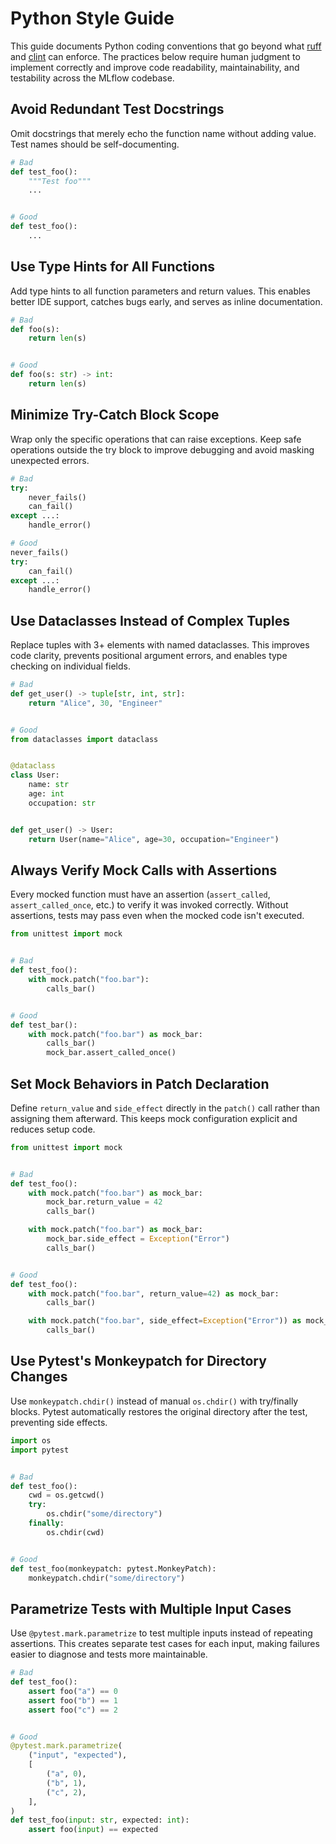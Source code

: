 # Python Style Guide

This guide documents Python coding conventions that go beyond what [ruff](https://docs.astral.sh/ruff/) and [clint](../../dev/clint/) can enforce. The practices below require human judgment to implement correctly and improve code readability, maintainability, and testability across the MLflow codebase.

## Avoid Redundant Test Docstrings

Omit docstrings that merely echo the function name without adding value. Test names should be self-documenting.

```python
# Bad
def test_foo():
    """Test foo"""
    ...


# Good
def test_foo():
    ...
```

## Use Type Hints for All Functions

Add type hints to all function parameters and return values. This enables better IDE support, catches bugs early, and serves as inline documentation.

```python
# Bad
def foo(s):
    return len(s)


# Good
def foo(s: str) -> int:
    return len(s)
```

## Minimize Try-Catch Block Scope

Wrap only the specific operations that can raise exceptions. Keep safe operations outside the try block to improve debugging and avoid masking unexpected errors.

```python
# Bad
try:
    never_fails()
    can_fail()
except ...:
    handle_error()

# Good
never_fails()
try:
    can_fail()
except ...:
    handle_error()
```

## Use Dataclasses Instead of Complex Tuples

Replace tuples with 3+ elements with named dataclasses. This improves code clarity, prevents positional argument errors, and enables type checking on individual fields.

```python
# Bad
def get_user() -> tuple[str, int, str]:
    return "Alice", 30, "Engineer"


# Good
from dataclasses import dataclass


@dataclass
class User:
    name: str
    age: int
    occupation: str


def get_user() -> User:
    return User(name="Alice", age=30, occupation="Engineer")
```

## Always Verify Mock Calls with Assertions

Every mocked function must have an assertion (`assert_called`, `assert_called_once`, etc.) to verify it was invoked correctly. Without assertions, tests may pass even when the mocked code isn't executed.

```python
from unittest import mock


# Bad
def test_foo():
    with mock.patch("foo.bar"):
        calls_bar()


# Good
def test_bar():
    with mock.patch("foo.bar") as mock_bar:
        calls_bar()
        mock_bar.assert_called_once()
```

## Set Mock Behaviors in Patch Declaration

Define `return_value` and `side_effect` directly in the `patch()` call rather than assigning them afterward. This keeps mock configuration explicit and reduces setup code.

```python
from unittest import mock


# Bad
def test_foo():
    with mock.patch("foo.bar") as mock_bar:
        mock_bar.return_value = 42
        calls_bar()

    with mock.patch("foo.bar") as mock_bar:
        mock_bar.side_effect = Exception("Error")
        calls_bar()


# Good
def test_foo():
    with mock.patch("foo.bar", return_value=42) as mock_bar:
        calls_bar()

    with mock.patch("foo.bar", side_effect=Exception("Error")) as mock_bar:
        calls_bar()
```

## Use Pytest's Monkeypatch for Directory Changes

Use `monkeypatch.chdir()` instead of manual `os.chdir()` with try/finally blocks. Pytest automatically restores the original directory after the test, preventing side effects.

```python
import os
import pytest


# Bad
def test_foo():
    cwd = os.getcwd()
    try:
        os.chdir("some/directory")
    finally:
        os.chdir(cwd)


# Good
def test_foo(monkeypatch: pytest.MonkeyPatch):
    monkeypatch.chdir("some/directory")
```

## Parametrize Tests with Multiple Input Cases

Use `@pytest.mark.parametrize` to test multiple inputs instead of repeating assertions. This creates separate test cases for each input, making failures easier to diagnose and tests more maintainable.

```python
# Bad
def test_foo():
    assert foo("a") == 0
    assert foo("b") == 1
    assert foo("c") == 2


# Good
@pytest.mark.parametrize(
    ("input", "expected"),
    [
        ("a", 0),
        ("b", 1),
        ("c", 2),
    ],
)
def test_foo(input: str, expected: int):
    assert foo(input) == expected
```
